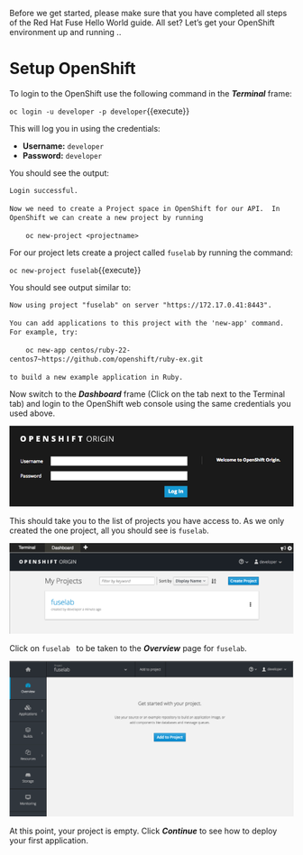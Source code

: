 Before we get started, please make sure that you have completed all steps of the Red Hat Fuse Hello World guide.  All set?  Let’s get your OpenShift environment up and running ..

# Setup OpenShift

To login to the OpenShift use the following command in the **_Terminal_** frame:

``oc login -u developer -p developer``{{execute}}

This will log you in using the credentials:

* **Username:** ``developer``
* **Password:** ``developer``

You should see the output:

```
Login successful.

Now we need to create a Project space in OpenShift for our API.  In OpenShift we can create a new project by running

    oc new-project <projectname>
```

For our project lets create a project called ``fuselab`` by running the command:

``oc new-project fuselab``{{execute}}

You should see output similar to:

```
Now using project "fuselab" on server "https://172.17.0.41:8443".

You can add applications to this project with the 'new-app' command. For example, try:

    oc new-app centos/ruby-22-centos7~https://github.com/openshift/ruby-ex.git

to build a new example application in Ruby.
```

Now switch to the **_Dashboard_** frame (Click on the tab next to the Terminal tab) and login to the OpenShift web console using the
same credentials you used above.

![Web Console Login](../../assets/middleware/fuse-hello-world/01-web-console-login.png)

This should take you to the list of projects you have access to. As we only
created the one project, all you should see is ``fuselab``.

![List of Projects](../../assets/middleware/fuse-hello-world/01-list-of-projects.png)

Click on ``fuselab `` to be taken to the **_Overview_** page for ``fuselab``.

![Project Overview](../../assets/middleware/fuse-hello-world/01-project-overview.png)

At this point, your project is empty. Click **_Continue_** to see how to deploy your first application.
